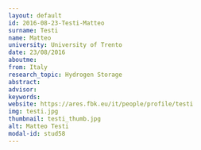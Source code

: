 ```yaml
---
layout: default 
id: 2016-08-23-Testi-Matteo
surname: Testi
name: Matteo
university: University of Trento
date: 23/08/2016
aboutme: 
from: Italy
research_topic: Hydrogen Storage
abstract: 
advisor: 
keywords: 
website: https://ares.fbk.eu/it/people/profile/testi
img: testi.jpg
thumbnail: testi_thumb.jpg
alt: Matteo Testi
modal-id: stud58
---
```

